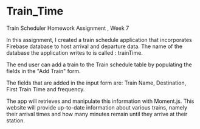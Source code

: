 # Train_Time
Train Scheduler Homework Assignment , Week 7

 In this assignment, I created a train schedule application that incorporates Firebase database to host arrival and departure data.
 The name of the database the application writes to is called : trainTime.

 The end user can add a train to the Train schedule table by populating the fields in the "Add Train" form. 

 The fields that are added in the input form are: Train Name, Destination, First Train Time and frequency. 

The app will retrieves and manipulate this information with Moment.js. This website will provide up-to-date information about various trains, namely their arrival times and how many minutes remain until they arrive at their station.
